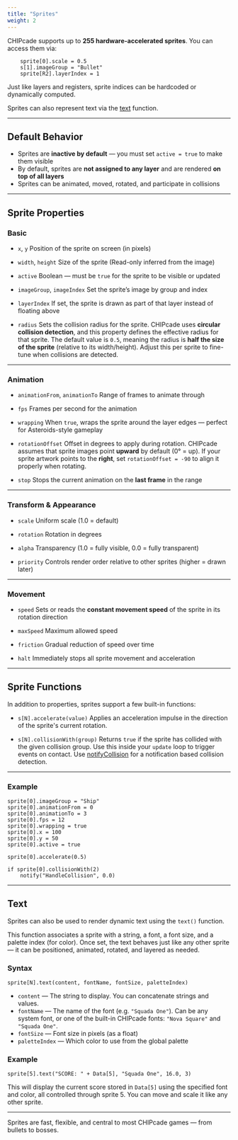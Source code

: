 ```yaml
---
title: "Sprites"
weight: 2
---
```


CHIPcade supports up to **255 hardware-accelerated sprites**. You can access them via:

```chipcade
    sprite[0].scale = 0.5
    s[1].imageGroup = "Bullet"
    sprite[R2].layerIndex = 1
```

Just like layers and registers, sprite indices can be hardcoded or dynamically computed.

Sprites can also represent text via the [text](#text) function.

---

## Default Behavior

- Sprites are **inactive by default** — you must set `active = true` to make them visible
- By default, sprites are **not assigned to any layer** and are rendered **on top of all layers**
- Sprites can be animated, moved, rotated, and participate in collisions

---

## Sprite Properties

### Basic

- `x`, `y`
  Position of the sprite on screen (in pixels)

- `width`, `height`
  Size of the sprite (Read-only inferred from the image)

- `active`
  Boolean — must be `true` for the sprite to be visible or updated

- `imageGroup`, `imageIndex`
  Set the sprite’s image by group and index

- `layerIndex`
  If set, the sprite is drawn as part of that layer instead of floating above

- `radius`
  Sets the collision radius for the sprite.
  CHIPcade uses **circular collision detection**, and this property defines the effective radius for that sprite.
  The default value is `0.5`, meaning the radius is **half the size of the sprite** (relative to its width/height).
  Adjust this per sprite to fine-tune when collisions are detected.

---

### Animation

- `animationFrom`, `animationTo`
  Range of frames to animate through

- `fps`
  Frames per second for the animation

- `wrapping`
  When `true`, wraps the sprite around the layer edges — perfect for Asteroids-style gameplay

- `rotationOffset`
  Offset in degrees to apply during rotation.
  CHIPcade assumes that sprite images point **upward** by default (0° = up).
  If your sprite artwork points to the **right**, set `rotationOffset = -90` to align it properly when rotating.

- `stop`
  Stops the current animation on the **last frame** in the range

---

### Transform & Appearance

- `scale`
  Uniform scale (1.0 = default)

- `rotation`
  Rotation in degrees

- `alpha`
  Transparency (1.0 = fully visible, 0.0 = fully transparent)

- `priority`
  Controls render order relative to other sprites (higher = drawn later)

---

### Movement

- `speed`
  Sets or reads the **constant movement speed** of the sprite in its rotation direction

- `maxSpeed`
  Maximum allowed speed

- `friction`
  Gradual reduction of speed over time

- `halt`
  Immediately stops all sprite movement and acceleration

---

## Sprite Functions

In addition to properties, sprites support a few built-in functions:

- `s[N].accelerate(value)`
  Applies an acceleration impulse in the direction of the sprite's current rotation.

- `s[N].collisionWith(group)`
  Returns `true` if the sprite has collided with the given collision group.
  Use this inside your `update` loop to trigger events on contact. Use [notifyCollision](/script#notifyCollision) for a notification based collision detection.

---

### Example

```chipcade
sprite[0].imageGroup = "Ship"
sprite[0].animationFrom = 0
sprite[0].animationTo = 3
sprite[0].fps = 12
sprite[0].wrapping = true
sprite[0].x = 100
sprite[0].y = 50
sprite[0].active = true

sprite[0].accelerate(0.5)

if sprite[0].collisionWith(2)
    notify("HandleCollision", 0.0)
```

---

## Text

Sprites can also be used to render dynamic text using the `text()` function.

This function associates a sprite with a string, a font, a font size, and a palette index (for color). Once set, the text behaves just like any other sprite — it can be positioned, animated, rotated, and layered as needed.

### Syntax

    sprite[N].text(content, fontName, fontSize, paletteIndex)

- `content` — The string to display. You can concatenate strings and values.
- `fontName` — The name of the font (e.g. `"Squada One"`).
  Can be any system font, or one of the built-in CHIPcade fonts: `"Nova Square"` and `"Squada One"`.
- `fontSize` — Font size in pixels (as a float)
- `paletteIndex` — Which color to use from the global palette

### Example

```chipcade
sprite[5].text("SCORE: " + Data[5], "Squada One", 16.0, 3)
```

This will display the current score stored in `Data[5]` using the specified font and color, all controlled through sprite 5. You can move and scale it like any other sprite.

---

Sprites are fast, flexible, and central to most CHIPcade games — from bullets to bosses.
